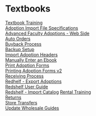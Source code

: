# Textbooks

<PageHeader />

[Textbook Training](./textbook-training/readme.md)  
[Adoption Import File Specifications](./adoption-import-file-specification/readme.md)  
[Advanced Faculty Adoptions - Web Side](./advanced-faculty-adoptions-web-side/readme.md)  
[Auto Orders](./auto-orders/readme.md)  
[Buyback Process](./buyback-process/readme.md)  
[Backup Setup](./buyback-setup/readme.md)  
[Import Adoption Headers](./import-adoption-headers/readme.md)  
[Manually Enter an Ebook](./manually-add-an-ebook/readme.md)  
[Print Adoption Forms](./print-adoption-forms/readme.md)  
[Printing Adoption Forms v2](./printing-adoption-forms/readme.md)  
[Receiving Process](./receiving-process/readme.md)  
[Redhelf - Export Adoptions](./redshelf-adoption-export/readme.md)  
[Redshelf User Guide](./redshelf-user-guide/readme.md)  
[Redshelf - Import Catalog](./transfer-and-import-redshelf-catalog/readme.md)
[Rental Training](./rental-setup-and-training/readme.md)  
[Returns](./returns-process/readme.md)  
[Store Transfers](./store-transfers/readme.md)  
[Update Wholesale Guides](./wholesale-guide-update/readme.md)  

<PageFooter />
